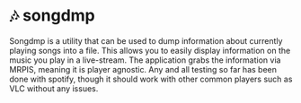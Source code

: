 # 🎶 songdmp 

Songdmp is a utility that can be used to dump information about currently playing songs into a file.
This allows you to easily display information on the music you play in a live-stream.
The application grabs the information via MRPIS, meaning it is player agnostic.
Any and all testing so far has been done with spotify, though it should work with other common players such as VLC without any issues.

